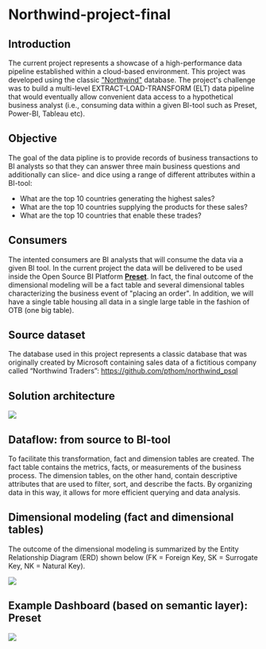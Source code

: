 # Northwind-project-final


## Introduction

The current project represents a showcase of a high-performance data pipeline established within a cloud-based environment. This project was developed using the classic ["Northwind"](https://github.com/pthom/northwind_psql) database. The project's challenge was to build a multi-level EXTRACT-LOAD-TRANSFORM (ELT) data pipeline that would eventually allow convenient data access to a hypothetical business analyst (i.e., consuming data within a given BI-tool such as Preset, Power-BI, Tableau etc). 

## Objective  
The goal of the data pipline is to provide records of business transactions to BI analysts so that they can answer three main business questions and additionally can slice- and dice using a range of different attributes within a BI-tool:
+ What are the top 10 countries generating the highest sales?
+ What are the top 10 countries supplying the products for these sales?
+ What are the top 10 countries that enable these trades?

## Consumers 
The intented consumers are BI analysts that will consume the data via a given BI tool. In the current project the data will be delivered to be used inside the Open Source BI Platform [**Preset**](https://preset.io/). In fact, the final outcome of the dimensional modeling will be a fact table and several dimensional tables characterizing the business event of "placing an order". In addition, we will have a single table housing all data in a single large table in the fashion of OTB (one big table).

## Source dataset
The database used in this project represents a classic database that was originally created by Microsoft containing sales data of a fictitious company called “Northwind Traders”: https://github.com/pthom/northwind_psql

## Solution architecture

![](https://user-images.githubusercontent.com/144042918/266853325-f07cda1e-b8b0-48fc-a63d-7653abc11063.png)

## Dataflow: from source to BI-tool
To facilitate this transformation, fact and dimension tables are created. The fact table contains the metrics, facts, or measurements of the business process. The dimension tables, on the other hand, contain descriptive attributes that are used to filter, sort, and describe the facts. By organizing data in this way, it allows for more efficient querying and data analysis.

## Dimensional modeling (fact and dimensional tables)
The outcome of the dimensional modeling is summarized by the Entity Relationship Diagram (ERD) shown below (FK = Foreign Key, SK = Surrogate Key, NK = Natural Key).

![](https://user-images.githubusercontent.com/144042918/266854878-be5c4c31-c422-4ce7-a4bc-72e6b5164621.png)

## Example Dashboard (based on semantic layer): Preset

 ![](https://user-images.githubusercontent.com/144042918/266854419-d3d2d200-4a24-4328-8e99-80541e332c43.png)

